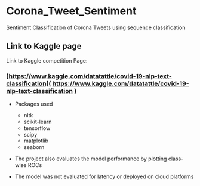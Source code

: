# Corona_Tweet_Sentiment
Sentiment Classification of Corona Tweets using sequence classification

## Link to Kaggle page

Link to Kaggle competition Page:
###  [https://www.kaggle.com/datatattle/covid-19-nlp-text-classification]( https://www.kaggle.com/datatattle/covid-19-nlp-text-classification )

* Packages used
	* nltk
	* scikit-learn
	* tensorflow
	* scipy
	* matplotlib
	* seaborn
  
* The project also evaluates the model performance by plotting class-wise ROCs
* The model was not evaluated for latency or deployed on cloud platforms
